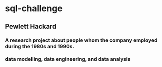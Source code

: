 # sql-challenge
## Pewlett Hackard
### A research project about people whom the company employed during the 1980s and 1990s.
### data modelling, data engineering, and data analysis
